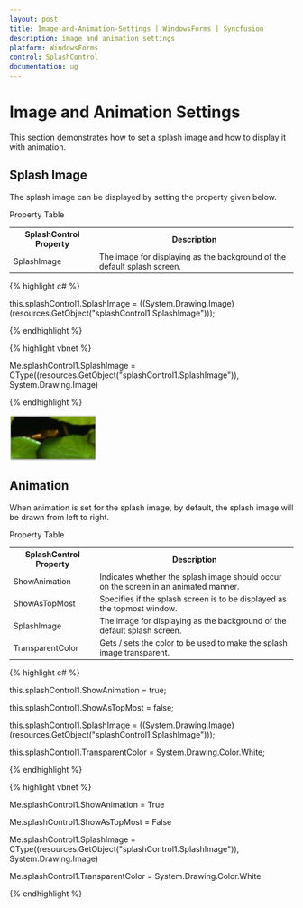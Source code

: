 ```yaml
---
layout: post
title: Image-and-Animation-Settings | WindowsForms | Syncfusion
description: image and animation settings
platform: WindowsForms
control: SplashControl
documentation: ug
---
```


# Image and Animation Settings

This section demonstrates how to set a splash image and how to display it with animation.

## Splash Image

The splash image can be displayed by setting the property given below.

Property Table

<table>
<tr>
<th>
SplashControl Property</th><th>
Description</th></tr>
<tr>
<td>
SplashImage</td><td>
The image for displaying as the background of the default splash screen.</td></tr>
</table>

{% highlight c# %}

this.splashControl1.SplashImage = ((System.Drawing.Image)(resources.GetObject("splashControl1.SplashImage")));

{% endhighlight %}

{% highlight vbnet %}

Me.splashControl1.SplashImage = CType((resources.GetObject("splashControl1.SplashImage")), System.Drawing.Image)

{% endhighlight %}

![](Overview_images/Overview_img39.jpeg) 


## Animation

When animation is set for the splash image, by default, the splash image will be drawn from left to right.

Property Table

<table>
<tr>
<th>
SplashControl Property</th><th>
Description</th></tr>
<tr>
<td>
ShowAnimation</td><td>
Indicates whether the splash image should occur on the screen in an animated manner.</td></tr>
<tr>
<td>
ShowAsTopMost</td><td>
Specifies if the splash screen is to be displayed as the topmost window.</td></tr>
<tr>
<td>
SplashImage</td><td>
The image for displaying as the background of the default splash screen.</td></tr>
<tr>
<td>
TransparentColor</td><td>
Gets / sets the color to be used to make the splash image transparent.</td></tr>
</table>

{% highlight c# %}

this.splashControl1.ShowAnimation = true;

this.splashControl1.ShowAsTopMost = false;

this.splashControl1.SplashImage = ((System.Drawing.Image)(resources.GetObject("splashControl1.SplashImage")));

this.splashControl1.TransparentColor = System.Drawing.Color.White;

{% endhighlight %}

{% highlight vbnet %}

Me.splashControl1.ShowAnimation = True

Me.splashControl1.ShowAsTopMost = False

Me.splashControl1.SplashImage = CType((resources.GetObject("splashControl1.SplashImage")), System.Drawing.Image)

Me.splashControl1.TransparentColor = System.Drawing.Color.White

{% endhighlight %}


